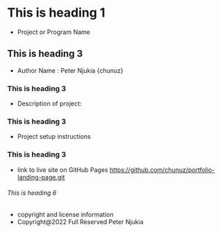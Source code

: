 # This is heading 1
- Project or Program Name
## This is heading 3
- Author Name : Peter Njukia {chunuz}
### This is heading 3
- Description of project:
### This is heading 3
- Project setup instructions
### This is heading 3
- link to live site on GitHub Pages
https://github.com/chunuz/portfolio-landing-page.git
###### This is heading 6
- copyright and license information
- Copyright@2022 Full Reserved Peter Njukia 







